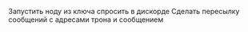 Запустить ноду из ключа спросить в дискорде
Сделать пересылку сообщений с адресами трона и сообщением
